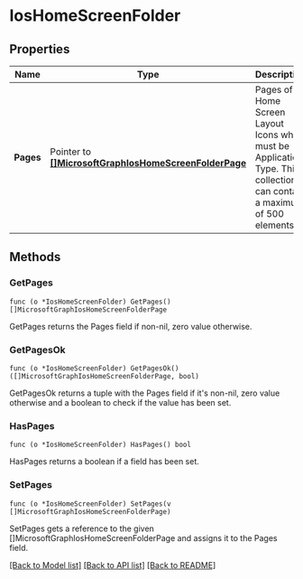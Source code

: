 # IosHomeScreenFolder

## Properties

Name | Type | Description | Notes
------------ | ------------- | ------------- | -------------
**Pages** | Pointer to [**[]MicrosoftGraphIosHomeScreenFolderPage**](microsoft.graph.iosHomeScreenFolderPage.md) | Pages of Home Screen Layout Icons which must be Application Type. This collection can contain a maximum of 500 elements. | [optional] 

## Methods

### GetPages

`func (o *IosHomeScreenFolder) GetPages() []MicrosoftGraphIosHomeScreenFolderPage`

GetPages returns the Pages field if non-nil, zero value otherwise.

### GetPagesOk

`func (o *IosHomeScreenFolder) GetPagesOk() ([]MicrosoftGraphIosHomeScreenFolderPage, bool)`

GetPagesOk returns a tuple with the Pages field if it's non-nil, zero value otherwise
and a boolean to check if the value has been set.

### HasPages

`func (o *IosHomeScreenFolder) HasPages() bool`

HasPages returns a boolean if a field has been set.

### SetPages

`func (o *IosHomeScreenFolder) SetPages(v []MicrosoftGraphIosHomeScreenFolderPage)`

SetPages gets a reference to the given []MicrosoftGraphIosHomeScreenFolderPage and assigns it to the Pages field.


[[Back to Model list]](../README.md#documentation-for-models) [[Back to API list]](../README.md#documentation-for-api-endpoints) [[Back to README]](../README.md)


